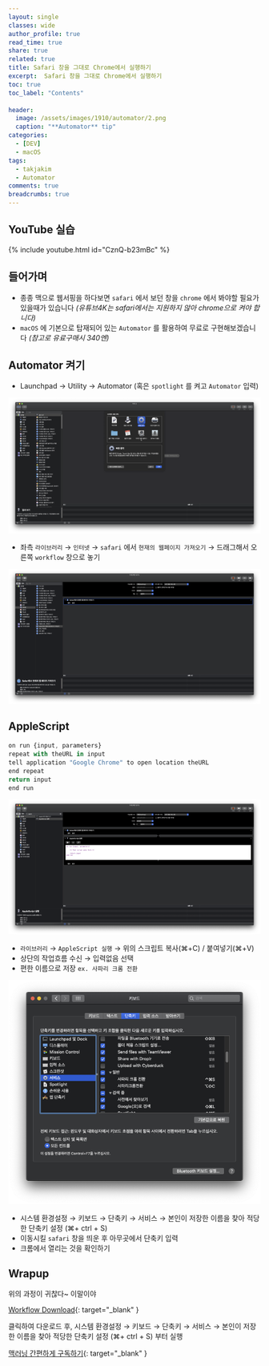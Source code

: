 ```yaml
---
layout: single
classes: wide
author_profile: true
read_time: true
share: true
related: true
title: Safari 창을 그대로 Chrome에서 실행하기
excerpt:  Safari 창을 그대로 Chrome에서 실행하기
toc: true
toc_label: "Contents"

header:
  image: /assets/images/1910/automator/2.png
  caption: "**Automator** tip"
categories:
  - [DEV]
  - macOS
tags:
  - takjakim
  - Automator
comments: true
breadcrumbs: true
---
```


## YouTube 실습

{% include youtube.html id="CznQ-b23mBc" %}

## 들어가며

* 종종 맥으로 웹서핑을 하다보면 `safari` 에서 보던 창을 `chrome` 에서 봐야할 필요가 있을때가 있습니다 *(유튜브4K는 safari에서는 지원하지 않아  chrome으로 켜야 합니다)*
* `macOS` 에 기본으로 탑재되어 있는 `Automator` 를 활용하여 무료로 구현해보겠습니다 *(참고로 유료구매시 340엔)*

## Automator 켜기

* Launchpad →  Utility →  Automator (혹은 `spotlight` 를 켜고 `Automator` 입력)

![Automator실행](/assets/images/1910/automator/1.png )

* 좌측 `라이브러리` → `인터넷` →  `safari` 에서 `현재의 웹페이지 가져오기` →  드래그해서 오른쪽 `workflow` 창으로 놓기

![Automator설정](/assets/images/1910/automator/4.png )

## AppleScript


~~~typescript
on run {input, parameters}
repeat with theURL in input
tell application "Google Chrome" to open location theURL
end repeat
return input 
end run
~~~

![AppleScript](/assets/images/1910/automator/2.png )

+ `라이브러리` →  `AppleScript 실행` →  위의 스크립트 복사(⌘+C) / 붙여넣기(⌘+V)
+ 상단의 작업흐름 수신 →  입력없음 선택
+ 편한 이름으로 저장 `ex. 사파리 크롬 전환`

![AppleScript](/assets/images/1910/automator/3.png )

+ 시스템 환경설정 →  키보드 →  단축키 →  서비스 →  본인이 저장한 이름을 찾아 적당한 단축키 설정 (⌘+ ctrl + S)
+ 이동시킬 `safari` 창을 띄운 후 아무곳에서 단축키 입력
+ 크롬에서 열리는 것을 확인하기



## Wrapup


위의 과정이 귀찮다~ 이말이야

[Workflow Download](https://drive.google.com/file/d/1EuFiK63aOotB3LlLSIpP9UW69HjuKn1G/view?usp=sharing){: target="_blank" } 

클릭하여 다운로드 후, 시스템 환경설정 →  키보드 →  단축키 →  서비스 →  본인이 저장한 이름을 찾아 적당한 단축키 설정 (⌘+ ctrl + S) 부터 실행

[맥러닝 간편하게 구독하기](https://www.youtube.com/channel/UCwq1IYf7GhmJgJtqjbBX1IA?sub_confirmation=1){: target="_blank" } 

 
